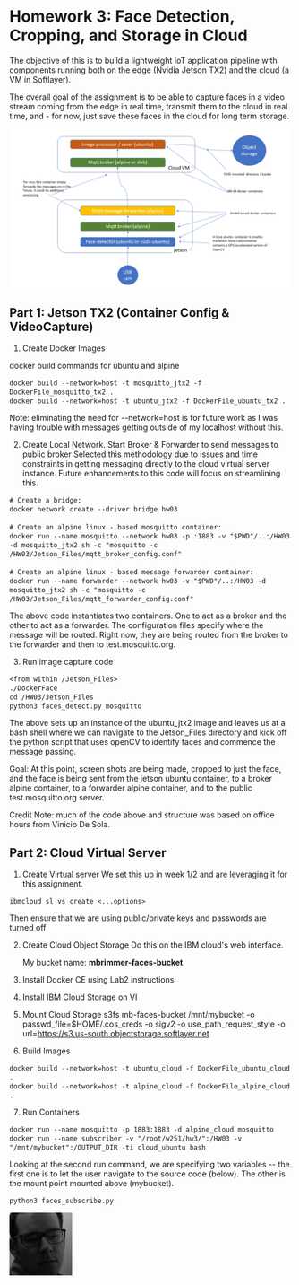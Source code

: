 # Homework 3: Face Detection, Cropping, and Storage in Cloud
The objective of this is to build a lightweight IoT application pipeline with components running both on the edge (Nvidia Jetson TX2) and the cloud (a VM in Softlayer).

The overall goal of the assignment is to be able to capture faces in a video stream coming from the edge in real time, transmit them to the cloud in real time, and - for now, just save these faces in the cloud for long term storage.

![Structure](https://raw.githubusercontent.com/mbrimmer/w251/master/hw3/StructureHW03.png)

## Part 1: Jetson TX2 (Container Config & VideoCapture)
1. Create Docker Images

docker build commands for ubuntu and alpine
```
docker build --network=host -t mosquitto_jtx2 -f DockerFile_mosquitto_tx2 .
docker build --network=host -t ubuntu_jtx2 -f DockerFile_ubuntu_tx2 .
```
Note: eliminating the need for --network=host is for future work as I was having trouble with messages getting outside of my localhost without this.

2. Create Local Network. Start Broker & Forwarder to send messages to public broker
Selected this methodology due to issues and time constraints in getting messaging directly to the cloud virtual server instance. Future enhancements to this code will focus on streamlining this.

```
# Create a bridge:
docker network create --driver bridge hw03

# Create an alpine linux - based mosquitto container:
docker run --name mosquitto --network hw03 -p :1883 -v "$PWD"/..:/HW03 -d mosquitto_jtx2 sh -c "mosquitto -c /HW03/Jetson_Files/mqtt_broker_config.conf"

# Create an alpine linux - based message forwarder container:
docker run --name forwarder --network hw03 -v "$PWD"/..:/HW03 -d mosquitto_jtx2 sh -c "mosquitto -c /HW03/Jetson_Files/mqtt_forwarder_config.conf"
```
The above code instantiates two containers. One to act as a broker and the other to act as a forwarder. The configuration files specify where the message will be routed. Right now, they are being routed from the broker to the forwarder and then to test.mosquitto.org.

3. Run image capture code
```
<from within /Jetson_Files>
./DockerFace
cd /HW03/Jetson_Files
python3 faces_detect.py mosquitto
```
The above sets up an instance of the ubuntu_jtx2 image and leaves us at a bash shell where we can navigate to the Jetson_Files directory and kick off the python script that uses openCV to identify faces and commence the message passing.

Goal: At this point, screen shots are being made, cropped to just the face, and the face is being sent from the jetson ubuntu container, to a broker alpine container, to a forwarder alpine container, and to the public test.mosquitto.org server.

Credit Note: much of the code above and structure was based on office hours from Vinicio De Sola.

## Part 2: Cloud Virtual Server
1. Create Virtual server
We set this up in week 1/2 and are leveraging it for this assignment.
```
ibmcloud sl vs create <...options>
```
Then ensure that we are using public/private keys and passwords are turned off

2. Create Cloud Object Storage
Do this on the IBM cloud's web interface. <p>
My bucket name: **mbrimmer-faces-bucket**

3. Install Docker CE using Lab2 instructions

4. Install IBM Cloud Storage on VI


5. Mount Cloud Storage
s3fs mb-faces-bucket /mnt/mybucket -o passwd_file=$HOME/.cos_creds -o sigv2 -o use_path_request_style -o url=https://s3.us-south.objectstorage.softlayer.net

6. Build Images
```
docker build --network=host -t ubuntu_cloud -f DockerFile_ubuntu_cloud .
docker build --network=host -t alpine_cloud -f DockerFile_alpine_cloud .
```
7. Run Containers
```
docker run --name mosquitto -p 1883:1883 -d alpine_cloud mosquitto
docker run --name subscriber -v "/root/w251/hw3/":/HW03 -v "/mnt/mybucket":/OUTPUT_DIR -ti cloud_ubuntu bash
```
Looking at the second run command, we are specifying two variables -- the first one is to let the user navigate to the source code (below). The other is the mount point mounted above (mybucket).

```
python3 faces_subscribe.py
```

![Image_Example](https://raw.githubusercontent.com/mbrimmer/w251/master/hw3/Faces/face-00.png)

